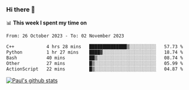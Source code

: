 ### Hi there 👋

📊 **This week I spent my time on**
<!--START_SECTION:waka-->

```txt
From: 26 October 2023 - To: 02 November 2023

C++            4 hrs 28 mins   ██████████████▒░░░░░░░░░░   57.73 %
Python         1 hr 27 mins    ████▓░░░░░░░░░░░░░░░░░░░░   18.74 %
Bash           40 mins         ██▒░░░░░░░░░░░░░░░░░░░░░░   08.74 %
Other          27 mins         █▒░░░░░░░░░░░░░░░░░░░░░░░   05.99 %
ActionScript   22 mins         █▒░░░░░░░░░░░░░░░░░░░░░░░   04.87 %
```

<!--END_SECTION:waka-->


[![Paul's github stats](https://github-readme-stats.vercel.app/api?username=mickeyouyou&theme=dracula&show_icons=true)](https://github.com/anuraghazra/github-readme-stats)
